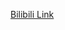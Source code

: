 [Bilibili Link](https://www.bilibili.com/video/BV1rS4y1n7y1/?spm_id_from=333.788.recommend_more_video.6&vd_source=c801aa3fac0e6e97b0df71f74a8b25bd&__readwiseLocation=)